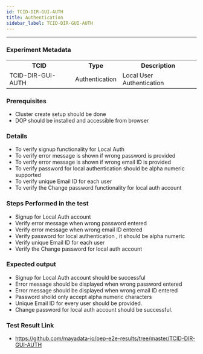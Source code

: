 ```yaml
---
id: TCID-DIR-GUI-AUTH
title: Authentication
sidebar_label: TCID-DIR-GUI-AUTH
---
```

------

### Experiment Metadata

<table>
  <tr>
    <th> TCID </th>
    <th> Type </th>
    <th> Description </th>
  </tr>
  <tr>
    <td> TCID-DIR-GUI-AUTH </td>
    <td> Authentication </td>
    <td> Local User Authentication </td>
  </tr>
</table>

### Prerequisites
- Cluster create setup should be done
- DOP should be installed and accessible from browser

### Details
- To verify signup functionality for Local Auth
- To verify error message is shown if wrong password is provided
- To verify error message is shown if wrong email ID is provided
- To verify password for local authentication should be alpha numeric supported
- To verify unique Email ID for each user
- To verify the Change password functionality for local auth account

### Steps Performed in the test
- Signup for Local Auth account
- Verify error message when wrong password entered
- Verify error message when wrong email ID entered
- Verify password for local authentication , it should be alpha numeric
- Verify unique Email ID for each user
- Verify the Change password for local auth account

### Expected output
- Signup for Local Auth account should be successful
- Error message should be displayed when wrong password entered
- Error message should be displayed when wrong email ID entered
- Password shoild only accept alpha numeric characters
- Unique Email ID for every user should be provided.
- Change password for local auth account should be successful.

### Test Result Link

- https://github.com/mayadata-io/oep-e2e-results/tree/master/TCID-DIR-GUI-AUTH
